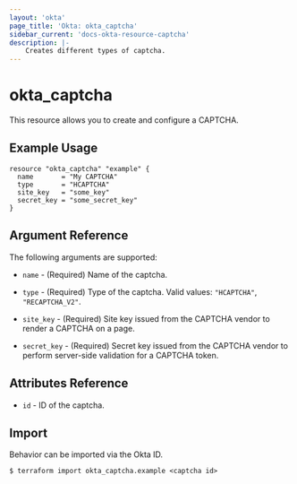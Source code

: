 ```yaml
---
layout: 'okta'
page_title: 'Okta: okta_captcha'
sidebar_current: 'docs-okta-resource-captcha'
description: |-
    Creates different types of captcha.
---
```


# okta_captcha

This resource allows you to create and configure a CAPTCHA.

## Example Usage

```hcl
resource "okta_captcha" "example" {
  name       = "My CAPTCHA"
  type       = "HCAPTCHA"
  site_key   = "some_key"
  secret_key = "some_secret_key"
}
```

## Argument Reference

The following arguments are supported:

- `name` - (Required) Name of the captcha.

- `type` - (Required) Type of the captcha. Valid values: `"HCAPTCHA"`, `"RECAPTCHA_V2"`.

- `site_key` - (Required) Site key issued from the CAPTCHA vendor to render a CAPTCHA on a page.

- `secret_key` - (Required) Secret key issued from the CAPTCHA vendor to perform server-side validation for a CAPTCHA token.

## Attributes Reference

- `id` - ID of the captcha.

## Import

Behavior can be imported via the Okta ID.

```
$ terraform import okta_captcha.example <captcha id>
```
